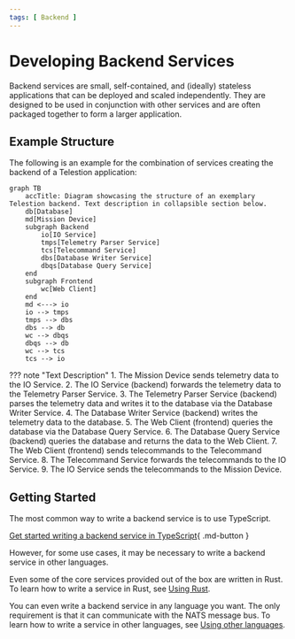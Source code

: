 ```yaml
---
tags: [ Backend ]
---
```


# Developing Backend Services

Backend services are small, self-contained, and (ideally) stateless applications that can be deployed and scaled independently. They are designed to be used in conjunction with other services and are often packaged together to form a larger application.

## Example Structure

The following is an example for the combination of services creating the backend of a Telestion application:

```mermaid
graph TB
    accTitle: Diagram showcasing the structure of an exemplary Telestion backend. Text description in collapsible section below.
    db[Database]
    md[Mission Device]
	subgraph Backend
	    io[IO Service]
	    tmps[Telemetry Parser Service]
	    tcs[Telecommand Service]
	    dbs[Database Writer Service]
	    dbqs[Database Query Service]
	end
	subgraph Frontend
		wc[Web Client]
	end
	md <---> io
	io --> tmps
	tmps --> dbs
	dbs --> db
	wc --> dbqs
	dbqs --> db
	wc --> tcs
	tcs --> io
```

??? note "Text Description"
	1. The Mission Device sends telemetry data to the IO Service.
	2. The IO Service (backend) forwards the telemetry data to the Telemetry Parser Service.
	3. The Telemetry Parser Service (backend) parses the telemetry data and writes it to the database via the Database Writer Service.
	4. The Database Writer Service (backend) writes the telemetry data to the database.
	5. The Web Client (frontend) queries the database via the Database Query Service.
	6. The Database Query Service (backend) queries the database and returns the data to the Web Client.
	7. The Web Client (frontend) sends telecommands to the Telecommand Service. 
	8. The Telecommand Service forwards the telecommands to the IO Service.
	9. The IO Service sends the telecommands to the Mission Device.

## Getting Started

The most common way to write a backend service is to use TypeScript.

[Get started writing a backend service in TypeScript](typescript/index.md){ .md-button } 

However, for some use cases, it may be necessary to write a backend service in other languages.

Even some of the core services provided out of the box are written in Rust. To learn how to write a service in Rust, see [Using Rust](rust/index.md).

You can even write a backend service in any language you want. The only requirement is that it can communicate with the NATS message bus. To learn how to write a service in other languages, see [Using other languages](other-languages.md).
